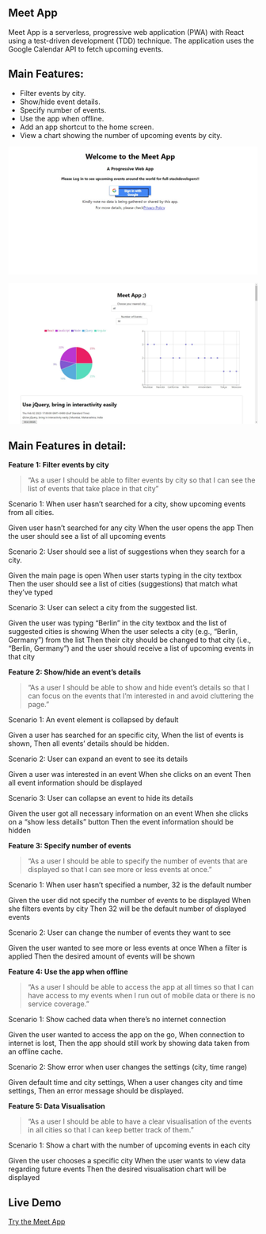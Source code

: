 ## Meet App

Meet App is a serverless, progressive web application (PWA) with React using a test-driven development (TDD) technique. The application uses the Google Calendar API to fetch upcoming events.

## Main Features:

+ Filter events by city.
+ Show/hide event details.
+ Specify number of events.
+ Use the app when offline.
+ Add an app shortcut to the home screen.
+ View a chart showing the number of upcoming events by city.

![screenshot](img/meet.jpg)

![screenshot](img/meet1.jpg)

## Main Features in detail:

**Feature 1: Filter events by city**

>“As a user I should be able to filter events by city so that I can see the list of events that take place in that city”

Scenario 1: When user hasn’t searched for a city, show upcoming events from all cities.

Given user hasn’t searched for any city
When the user opens the app
Then the user should see a list of all upcoming events

Scenario 2: User should see a list of suggestions when they search for a city.

Given the main page is open
When user starts typing in the city textbox
Then the user should see a list of cities (suggestions) that match what they’ve typed

Scenario 3: User can select a city from the suggested list.

Given the user was typing “Berlin” in the city textbox and the list of suggested cities is showing
When the user selects a city (e.g., “Berlin, Germany”) from the list
Then their city should be changed to that city (i.e., “Berlin, Germany”) and the user should receive a list of upcoming events in that city

**Feature 2: Show/hide an event’s details**

>“As a user I should be able to show and hide event’s details so that I can focus on the events that I’m interested in and avoid cluttering the page.”

Scenario 1: An event element is collapsed by default

Given a user has searched for an specific city,
When the list of events is shown,
Then all events’ details should be hidden.

Scenario 2: User can expand an event to see its details

Given a user was interested in an event
When she clicks on an event
Then all event information should be displayed

Scenario 3: User can collapse an event to hide its details

Given the user got all necessary information on an event
When she clicks on a “show less details” button
Then the event information should be hidden

**Feature 3: Specify number of events**

>“As a user I should be able to specify the number of events that are displayed so that I can see more or less events at once.”

Scenario 1: When user hasn’t specified a number, 32 is the default number

Given the user did not specify the number of events to be displayed
When she filters events by city
Then 32 will be the default number of displayed events

Scenario 2: User can change the number of events they want to see

Given the user wanted to see more or less events at once
When a filter is applied
Then the desired amount of events will be shown

**Feature 4: Use the app when offline**

>“As a user I should be able to access the app at all times so that I can have access to my events when I run out of mobile data or there is no service coverage.”

Scenario 1: Show cached data when there’s no internet connection

Given the user wanted to access the app on the go,
When connection to internet is lost,
Then the app should still work by showing data taken from an offline cache.

Scenario 2: Show error when user changes the settings (city, time range)

Given default time and city settings,
When a user changes city and time settings,
Then an error message should be displayed.

**Feature 5: Data Visualisation**

>“As a user I should be able to have a clear visualisation of the events in all cities so that I can keep better track of them.”

Scenario 1: Show a chart with the number of upcoming events in each city

Given the user chooses a specific city
When the user wants to view data regarding future events
Then the desired visualisation chart will be displayed

## Live Demo
[Try the Meet App](https://Siavash-Ebrahimi.github.io/meet)
